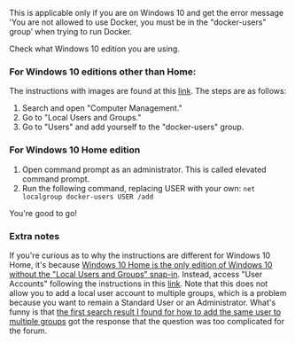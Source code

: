 This is applicable only if you are on Windows 10 and get the error message 'You are not allowed to use Docker, you must be in the "docker-users" group’ when trying to run Docker.

Check what Windows 10 edition you are using.

### For Windows 10 editions other than Home:
The instructions with images are found at this [link](https://icij.gitbook.io/datashare/faq-errors/you-are-not-allowed-to-use-docker-you-must-be-in-the-docker-users-group-.-what-should-i-do). The steps are as follows:
1. Search and open "Computer Management."
2. Go to "Local Users and Groups."
3. Go to "Users" and add yourself to the "docker-users" group.

### For Windows 10 Home edition
1. Open command prompt as an administrator. This is called elevated command prompt.
2. Run the following command, replacing USER with your own:
```net localgroup docker-users USER /add```

You're good to go!

### Extra notes
If you're curious as to why the instructions are different for Windows 10 Home, it's because [Windows 10 Home is the only edition of Windows 10 without the "Local Users and Groups" snap-in](https://stackoverflow.com/questions/41093714/why-local-users-and-groups-is-missing-in-computer-management-on-windows-10-home). Instead, access "User Accounts" following the instructions in this [link](https://www.tenforums.com/tutorials/6917-change-account-type-windows-10-a.html#option3). Note that this does not allow you to add a local user account to multiple groups, which is a problem because you want to remain a Standard User or an Administrator. What's funny is that [the first search result I found for how to add the same user to multiple groups](https://answers.microsoft.com/en-us/windows/forum/all/how-can-we-add-the-same-existing-user-to-multiple/41067af2-caee-4998-9e2b-373e51ffb1bd) got the response that the question was too complicated for the forum.

